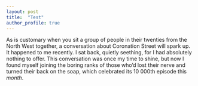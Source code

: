 ```yaml
---
layout: post
title:  "Test"
author_profile: true
---
```


As is customary when you sit a group of people in their twenties from the North West together, a conversation about Coronation Street will spark up. It happened to me recently. I sat back, quietly seething, for I had absolutely nothing to offer. This conversation was once my time to shine, but now I found myself joining the boring ranks of those who’d lost their nerve and turned their back on the soap, which celebrated its 10 000th episode this _month_.
